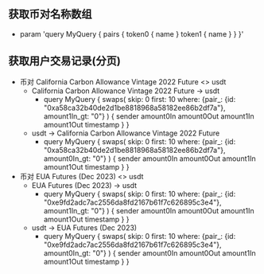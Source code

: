 ## 获取币对名称数组
- param
        'query MyQuery {
            pairs {
                token0 {
                name
                }
            token1 {
                name
            }
            }
        }'
## 获取用户交易记录(分页)
- 币对 California Carbon Allowance Vintage 2022 Future <> usdt
    - California Carbon Allowance Vintage 2022 Future -> usdt
       - query MyQuery {
        swaps(
        skip: 0
        first: 10
        where: {pair_: {id: "0xa58ca32b40de2d1be8818968a58182ee86b2df7a"}, amount1In_gt: "0"}
        ) {
        sender
        amount0In
        amount0Out
        amount1In
        amount1Out
        timestamp
        }
        } 
    - usdt -> California Carbon Allowance Vintage 2022 Future 
       - query MyQuery {
        swaps(
        skip: 0
        first: 10
        where: {pair_: {id: "0xa58ca32b40de2d1be8818968a58182ee86b2df7a"}, amount0In_gt: "0"}
        ) {
        sender
        amount0In
        amount0Out
        amount1In
        amount1Out
        timestamp
        }
        }
- 币对 EUA Futures (Dec 2023) <> usdt 
    - EUA Futures (Dec 2023) -> usdt 
        - query MyQuery {
        swaps(
        skip: 0
        first: 10
        where: {pair_: {id: "0xe9fd2adc7ac2556da8fd2167b61f7c626895c3e4"}, amount1In_gt: "0"}
        ) {
        sender
        amount0In
        amount0Out
        amount1In
        amount1Out
        timestamp
        }
        }
    - usdt -> EUA Futures (Dec 2023)
      - query MyQuery {
        swaps(
        skip: 0
        first: 10
        where: {pair_: {id: "0xe9fd2adc7ac2556da8fd2167b61f7c626895c3e4"}, amount0In_gt: "0"}
        ) {
        sender
        amount0In
        amount0Out
        amount1In
        amount1Out
        timestamp
        }
        }

  
